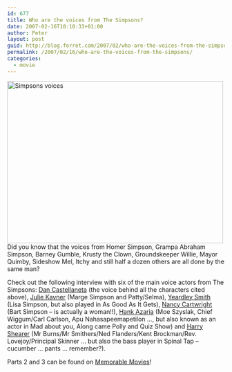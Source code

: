 ```yaml
---
id: 677
title: Who are the voices from The Simpsons?
date: 2007-02-16T10:10:33+01:00
author: Peter
layout: post
guid: http://blog.forret.com/2007/02/who-are-the-voices-from-the-simpsons/
permalink: /2007/02/16/who-are-the-voices-from-the-simpsons/
categories:
  - movie
---
```

[<img loading="lazy" src="http://farm1.static.flickr.com/152/390510460_55fef6f5c3.jpg" width="500" height="375" alt="Simpsons voices" />](http://www.flickr.com/photos/pforret/390510460/ "Photo Sharing")  
Did you know that the voices from Homer Simpson, Grampa Abraham Simpson, Barney Gumble, Krusty the Clown, Groundskeeper Willie, Mayor Quimby, Sideshow Mel, Itchy and still half a dozen others are all done by the same man? 

Check out the following interview with six of the main voice actors from The Simpsons: [Dan Castellaneta](http://www.imdb.com/name/nm0144657/) (the voice behind all the characters cited above), [Julie Kavner](http://www.imdb.com/name/nm0001413/) (Marge Simpson and Patty/Selma), [Yeardley Smith](http://www.imdb.com/name/nm0810379/) (Lisa Simpson, but also played in As Good As It Gets), [Nancy Cartwright](http://www.imdb.com/name/nm0004813/) (Bart Simpson &#8211; is actually a woman!!), [Hank Azaria](http://www.imdb.com/name/nm0000279/) (Moe Szyslak, Chief Wiggum/Carl Carlson, Apu Nahasapeemapetilon &#8230;, but also known as an actor in Mad about you, Along came Polly and Quiz Show) and [Harry Shearer](http://www.imdb.com/name/nm0790434/) (Mr Burns/Mr Smithers/Ned Flanders/Kent Brockman/Rev. Lovejoy/Principal Skinner &#8230; but also the bass player in Spinal Tap &#8211; cucumber &#8230; pants &#8230; remember?).  
<!--more-->

  


Parts 2 and 3 can be found on [Memorable Movies](http://video.forret.com/2007/02/the-voices-from-the-simpsons/)!